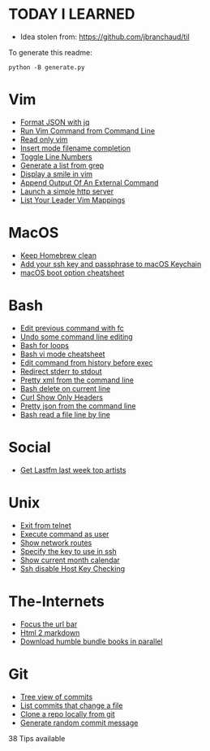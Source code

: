 # TODAY I LEARNED

* Idea stolen from: https://github.com/jbranchaud/til

To generate this readme:

    python -B generate.py

# Vim

* [ Format JSON with jq ](Vim/Format-JSON-with-jq.md)
* [ Run Vim Command from Command Line ](Vim/Run-Vim-Command-from-Command-Line.md)
* [ Read only vim ](Vim/Read-only-vim.md)
* [ Insert mode filename completion ](Vim/Insert-mode-filename-completion.md)
* [ Toggle Line Numbers ](Vim/Toggle-Line-Numbers.md)
* [ Generate a list from grep ](Vim/Generate-a-list-from-grep.md)
* [ Display a smile in vim ](Vim/Display-a-smile-in-vim.md)
* [ Append Output Of An External Command ](Vim/Append-Output-Of-An-External-Command.md)
* [ Launch a simple http server ](Vim/Launch-a-simple-http-server.md)
* [ List Your Leader Vim Mappings ](Vim/List-Your-Leader-Vim-Mappings.md)

# MacOS

* [ Keep Homebrew clean ](MacOS/Keep-Homebrew-clean.md)
* [ Add your ssh key and passphrase to macOS Keychain ](MacOS/Add-your-ssh-key-and-passphrase-to-macOS-Keychain.md)
* [ macOS boot option cheatsheet ](MacOS/macOS-boot-option-cheatsheet.md)

# Bash

* [ Edit previous command with fc ](Bash/Edit-previous-command-with-fc.md)
* [ Undo some command line editing ](Bash/Undo-some-command-line-editing.md)
* [ Bash for loops ](Bash/Bash-for-loops.md)
* [ Bash vi mode cheatsheet ](Bash/Bash-vi-mode-cheatsheet.md)
* [ Edit command from history before exec ](Bash/Edit-command-from-history-before-exec.md)
* [ Redirect stderr to stdout ](Bash/Redirect-stderr-to-stdout.md)
* [ Pretty xml from the command line ](Bash/Pretty-xml-from-the-command-line.md)
* [ Bash delete on current line ](Bash/Bash-delete-on-current-line.md)
* [ Curl Show Only Headers ](Bash/Curl-Show-Only-Headers.md)
* [ Pretty json from the command line ](Bash/Pretty-json-from-the-command-line.md)
* [ Bash read a file line by line ](Bash/Bash-read-a-file-line-by-line.md)

# Social

* [ Get Lastfm last week top artists ](Social/Get-Lastfm-last-week-top-artists.md)

# Unix

* [ Exit from telnet ](Unix/Exit-from-telnet.md)
* [ Execute command as user ](Unix/Execute-command-as-user.md)
* [ Show network routes ](Unix/Show-network-routes.md)
* [ Specify the key to use in ssh ](Unix/Specify-the-key-to-use-in-ssh.md)
* [ Show current month calendar ](Unix/Show-current-month-calendar.md)
* [ Ssh disable Host Key Checking ](Unix/Ssh-disable-Host-Key-Checking.md)

# The-Internets

* [ Focus the url bar ](The-Internets/Focus-the-url-bar.md)
* [ Html 2 markdown ](The-Internets/Html-2-markdown.md)
* [ Download humble bundle books in parallel ](The-Internets/Download-humble-bundle-books-in-parallel.md)

# Git

* [ Tree view of commits ](Git/Tree-view-of-commits.md)
* [ List commits that change a file ](Git/List-commits-that-change-a-file.md)
* [ Clone a repo locally from git ](Git/Clone-a-repo-locally-from-git.md)
* [ Generate random commit message ](Git/Generate-random-commit-message.md)


38 Tips available
